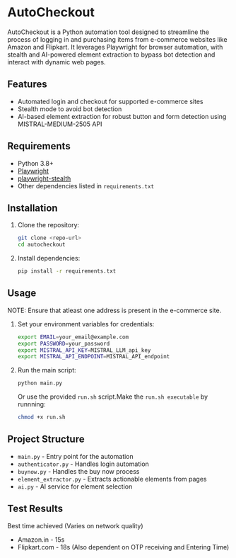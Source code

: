 # AutoCheckout

AutoCheckout is a Python automation tool designed to streamline the process of logging in and purchasing items from e-commerce websites like Amazon and Flipkart. It leverages Playwright for browser automation, with stealth and AI-powered element extraction to bypass bot detection and interact with dynamic web pages.

## Features

-   Automated login and checkout for supported e-commerce sites
-   Stealth mode to avoid bot detection
-   AI-based element extraction for robust button and form detection using MISTRAL-MEDIUM-2505 API

## Requirements

-   Python 3.8+
-   [Playwright](https://playwright.dev/python/)
-   [playwright-stealth](https://github.com/AtuboDad/playwright-stealth)
-   Other dependencies listed in `requirements.txt`

## Installation

1. Clone the repository:
    ```bash
    git clone <repo-url>
    cd autocheckout
    ```
2. Install dependencies:
    ```bash
    pip install -r requirements.txt
    ```

## Usage

NOTE: Ensure that atleast one address is present in the e-commerce site.

1. Set your environment variables for credentials:
    ```bash
    export EMAIL=your_email@example.com
    export PASSWORD=your_password
    export MISTRAL_API_KEY=MISTRAL_LLM_api_key
    export MISTRAL_API_ENDPOINT=MISTRAL_API_endpoint
    ```
2. Run the main script:
    ```bash
    python main.py
    ```
    Or use the provided `run.sh` script.Make the `run.sh executable` by runnning:
    ```bash
    chmod +x run.sh
    ```

## Project Structure

-   `main.py` - Entry point for the automation
-   `authenticator.py` - Handles login automation
-   `buynow.py` - Handles the buy now process
-   `element_extractor.py` - Extracts actionable elements from pages
-   `ai.py` - AI service for element selection

## Test Results

Best time achieved (Varies on network quality)

-   Amazon.in - 15s
-   Flipkart.com - 18s (Also dependent on OTP receiving and Entering Time)
